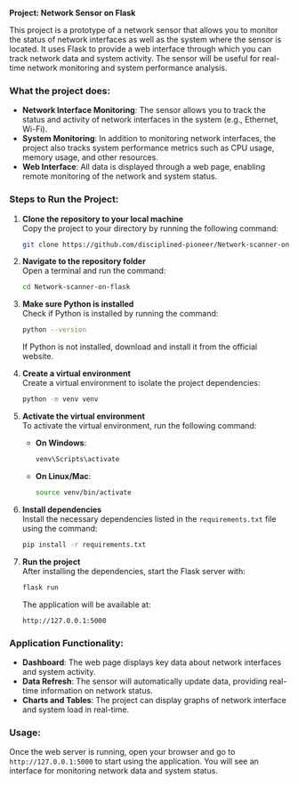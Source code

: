 **Project: Network Sensor on Flask**

This project is a prototype of a network sensor that allows you to monitor the status of network interfaces as well as the system where the sensor is located. It uses Flask to provide a web interface through which you can track network data and system activity. The sensor will be useful for real-time network monitoring and system performance analysis.

### **What the project does:**

- **Network Interface Monitoring**: The sensor allows you to track the status and activity of network interfaces in the system (e.g., Ethernet, Wi-Fi).
- **System Monitoring**: In addition to monitoring network interfaces, the project also tracks system performance metrics such as CPU usage, memory usage, and other resources.
- **Web Interface**: All data is displayed through a web page, enabling remote monitoring of the network and system status.

### **Steps to Run the Project:**

1. **Clone the repository to your local machine**  
   Copy the project to your directory by running the following command:
   ```bash
   git clone https://github.com/disciplined-pioneer/Network-scanner-on-flask.git
   ```

2. **Navigate to the repository folder**  
   Open a terminal and run the command:
   ```bash
   cd Network-scanner-on-flask
   ```

3. **Make sure Python is installed**  
   Check if Python is installed by running the command:
   ```bash
   python --version
   ```
   If Python is not installed, download and install it from the official website.

4. **Create a virtual environment**  
   Create a virtual environment to isolate the project dependencies:
   ```bash
   python -m venv venv
   ```

5. **Activate the virtual environment**  
   To activate the virtual environment, run the following command:
   - **On Windows**:
     ```bash
     venv\Scripts\activate
     ```
   - **On Linux/Mac**:
     ```bash
     source venv/bin/activate
     ```

6. **Install dependencies**  
   Install the necessary dependencies listed in the `requirements.txt` file using the command:
   ```bash
   pip install -r requirements.txt
   ```

7. **Run the project**  
   After installing the dependencies, start the Flask server with:
   ```bash
   flask run
   ```

   The application will be available at:
   ```
   http://127.0.0.1:5000
   ```

### **Application Functionality:**

- **Dashboard**: The web page displays key data about network interfaces and system activity.
- **Data Refresh**: The sensor will automatically update data, providing real-time information on network status.
- **Charts and Tables**: The project can display graphs of network interface and system load in real-time.

### **Usage:**
Once the web server is running, open your browser and go to `http://127.0.0.1:5000` to start using the application. You will see an interface for monitoring network data and system status.
